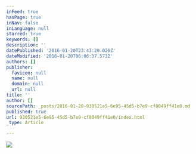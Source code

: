 ```yaml
---
inFeed: true
hasPage: true
inNav: false
inLanguage: null
starred: true
keywords: []
description: ''
datePublished: '2016-01-20T23:43:20.026Z'
dateModified: '2016-01-20T06:06:37.573Z'
authors: []
publisher:
  favicon: null
  name: null
  domain: null
  url: null
title: ''
author: []
sourcePath: _posts/2016-01-20-930521e5-6e95-45d5-b7e9-cf8049ff41e0.md
published: true
url: 930521e5-6e95-45d5-b7e9-cf8049ff41e0/index.html
_type: Article

---
```

![](https://the-grid-user-content.s3-us-west-2.amazonaws.com/56e9eac9-2aff-4bda-96d2-8d4c0077de31.jpg)